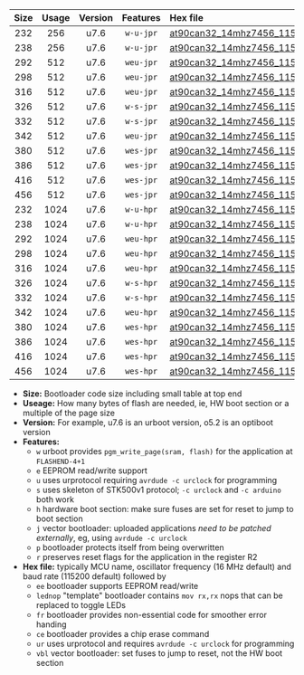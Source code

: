 |Size|Usage|Version|Features|Hex file|
|:-:|:-:|:-:|:-:|:--|
|232|256|u7.6|`w-u-jpr`|[at90can32_14mhz7456_115200bps_ur_vbl.hex](https://raw.githubusercontent.com/stefanrueger/urboot/main//at90can32_14mhz7456_115200bps_ur_vbl.hex)|
|238|256|u7.6|`w-u-jpr`|[at90can32_14mhz7456_115200bps_lednop_ur_vbl.hex](https://raw.githubusercontent.com/stefanrueger/urboot/main//at90can32_14mhz7456_115200bps_lednop_ur_vbl.hex)|
|292|512|u7.6|`weu-jpr`|[at90can32_14mhz7456_115200bps_ee_ur_vbl.hex](https://raw.githubusercontent.com/stefanrueger/urboot/main//at90can32_14mhz7456_115200bps_ee_ur_vbl.hex)|
|298|512|u7.6|`weu-jpr`|[at90can32_14mhz7456_115200bps_ee_lednop_ur_vbl.hex](https://raw.githubusercontent.com/stefanrueger/urboot/main//at90can32_14mhz7456_115200bps_ee_lednop_ur_vbl.hex)|
|316|512|u7.6|`weu-jpr`|[at90can32_14mhz7456_115200bps_ee_lednop_fr_ur_vbl.hex](https://raw.githubusercontent.com/stefanrueger/urboot/main//at90can32_14mhz7456_115200bps_ee_lednop_fr_ur_vbl.hex)|
|326|512|u7.6|`w-s-jpr`|[at90can32_14mhz7456_115200bps_vbl.hex](https://raw.githubusercontent.com/stefanrueger/urboot/main//at90can32_14mhz7456_115200bps_vbl.hex)|
|332|512|u7.6|`w-s-jpr`|[at90can32_14mhz7456_115200bps_lednop_vbl.hex](https://raw.githubusercontent.com/stefanrueger/urboot/main//at90can32_14mhz7456_115200bps_lednop_vbl.hex)|
|342|512|u7.6|`weu-jpr`|[at90can32_14mhz7456_115200bps_ee_lednop_fr_ce_ur_vbl.hex](https://raw.githubusercontent.com/stefanrueger/urboot/main//at90can32_14mhz7456_115200bps_ee_lednop_fr_ce_ur_vbl.hex)|
|380|512|u7.6|`wes-jpr`|[at90can32_14mhz7456_115200bps_ee_vbl.hex](https://raw.githubusercontent.com/stefanrueger/urboot/main//at90can32_14mhz7456_115200bps_ee_vbl.hex)|
|386|512|u7.6|`wes-jpr`|[at90can32_14mhz7456_115200bps_ee_lednop_vbl.hex](https://raw.githubusercontent.com/stefanrueger/urboot/main//at90can32_14mhz7456_115200bps_ee_lednop_vbl.hex)|
|416|512|u7.6|`wes-jpr`|[at90can32_14mhz7456_115200bps_ee_lednop_fr_vbl.hex](https://raw.githubusercontent.com/stefanrueger/urboot/main//at90can32_14mhz7456_115200bps_ee_lednop_fr_vbl.hex)|
|456|512|u7.6|`wes-jpr`|[at90can32_14mhz7456_115200bps_ee_lednop_fr_ce_vbl.hex](https://raw.githubusercontent.com/stefanrueger/urboot/main//at90can32_14mhz7456_115200bps_ee_lednop_fr_ce_vbl.hex)|
|232|1024|u7.6|`w-u-hpr`|[at90can32_14mhz7456_115200bps_ur.hex](https://raw.githubusercontent.com/stefanrueger/urboot/main//at90can32_14mhz7456_115200bps_ur.hex)|
|238|1024|u7.6|`w-u-hpr`|[at90can32_14mhz7456_115200bps_lednop_ur.hex](https://raw.githubusercontent.com/stefanrueger/urboot/main//at90can32_14mhz7456_115200bps_lednop_ur.hex)|
|292|1024|u7.6|`weu-hpr`|[at90can32_14mhz7456_115200bps_ee_ur.hex](https://raw.githubusercontent.com/stefanrueger/urboot/main//at90can32_14mhz7456_115200bps_ee_ur.hex)|
|298|1024|u7.6|`weu-hpr`|[at90can32_14mhz7456_115200bps_ee_lednop_ur.hex](https://raw.githubusercontent.com/stefanrueger/urboot/main//at90can32_14mhz7456_115200bps_ee_lednop_ur.hex)|
|316|1024|u7.6|`weu-hpr`|[at90can32_14mhz7456_115200bps_ee_lednop_fr_ur.hex](https://raw.githubusercontent.com/stefanrueger/urboot/main//at90can32_14mhz7456_115200bps_ee_lednop_fr_ur.hex)|
|326|1024|u7.6|`w-s-hpr`|[at90can32_14mhz7456_115200bps.hex](https://raw.githubusercontent.com/stefanrueger/urboot/main//at90can32_14mhz7456_115200bps.hex)|
|332|1024|u7.6|`w-s-hpr`|[at90can32_14mhz7456_115200bps_lednop.hex](https://raw.githubusercontent.com/stefanrueger/urboot/main//at90can32_14mhz7456_115200bps_lednop.hex)|
|342|1024|u7.6|`weu-hpr`|[at90can32_14mhz7456_115200bps_ee_lednop_fr_ce_ur.hex](https://raw.githubusercontent.com/stefanrueger/urboot/main//at90can32_14mhz7456_115200bps_ee_lednop_fr_ce_ur.hex)|
|380|1024|u7.6|`wes-hpr`|[at90can32_14mhz7456_115200bps_ee.hex](https://raw.githubusercontent.com/stefanrueger/urboot/main//at90can32_14mhz7456_115200bps_ee.hex)|
|386|1024|u7.6|`wes-hpr`|[at90can32_14mhz7456_115200bps_ee_lednop.hex](https://raw.githubusercontent.com/stefanrueger/urboot/main//at90can32_14mhz7456_115200bps_ee_lednop.hex)|
|416|1024|u7.6|`wes-hpr`|[at90can32_14mhz7456_115200bps_ee_lednop_fr.hex](https://raw.githubusercontent.com/stefanrueger/urboot/main//at90can32_14mhz7456_115200bps_ee_lednop_fr.hex)|
|456|1024|u7.6|`wes-hpr`|[at90can32_14mhz7456_115200bps_ee_lednop_fr_ce.hex](https://raw.githubusercontent.com/stefanrueger/urboot/main//at90can32_14mhz7456_115200bps_ee_lednop_fr_ce.hex)|

- **Size:** Bootloader code size including small table at top end
- **Useage:** How many bytes of flash are needed, ie, HW boot section or a multiple of the page size
- **Version:** For example, u7.6 is an urboot version, o5.2 is an optiboot version
- **Features:**
  + `w` urboot provides `pgm_write_page(sram, flash)` for the application at `FLASHEND-4+1`
  + `e` EEPROM read/write support
  + `u` uses urprotocol requiring `avrdude -c urclock` for programming
  + `s` uses skeleton of STK500v1 protocol; `-c urclock` and `-c arduino` both work
  + `h` hardware boot section: make sure fuses are set for reset to jump to boot section
  + `j` vector bootloader: uploaded applications *need to be patched externally*, eg, using `avrdude -c urclock`
  + `p` bootloader protects itself from being overwritten
  + `r` preserves reset flags for the application in the register R2
- **Hex file:** typically MCU name, oscillator frequency (16 MHz default) and baud rate (115200 default) followed by
  + `ee` bootloader supports EEPROM read/write
  + `lednop` "template" bootloader contains `mov rx,rx` nops that can be replaced to toggle LEDs
  + `fr` bootloader provides non-essential code for smoother error handing
  + `ce` bootloader provides a chip erase command
  + `ur` uses urprotocol and requires `avrdude -c urclock` for programming
  + `vbl` vector bootloader: set fuses to jump to reset, not the HW boot section

